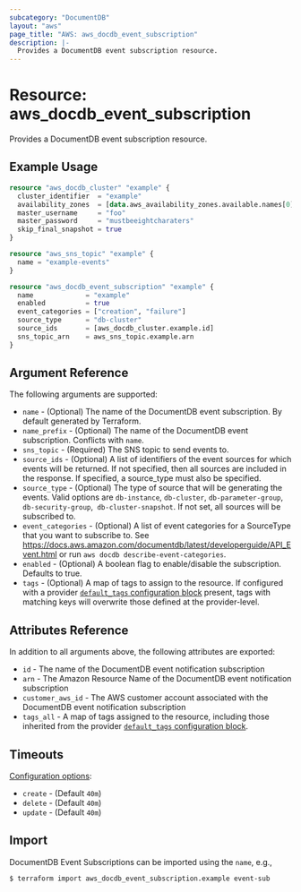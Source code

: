 ```yaml
---
subcategory: "DocumentDB"
layout: "aws"
page_title: "AWS: aws_docdb_event_subscription"
description: |-
  Provides a DocumentDB event subscription resource.
---
```


# Resource: aws_docdb_event_subscription

Provides a DocumentDB event subscription resource.

## Example Usage

```terraform
resource "aws_docdb_cluster" "example" {
  cluster_identifier  = "example"
  availability_zones  = [data.aws_availability_zones.available.names[0], data.aws_availability_zones.available.names[1], data.aws_availability_zones.available.names[2]]
  master_username     = "foo"
  master_password     = "mustbeeightcharaters"
  skip_final_snapshot = true
}

resource "aws_sns_topic" "example" {
  name = "example-events"
}

resource "aws_docdb_event_subscription" "example" {
  name             = "example"
  enabled          = true
  event_categories = ["creation", "failure"]
  source_type      = "db-cluster"
  source_ids       = [aws_docdb_cluster.example.id]
  sns_topic_arn    = aws_sns_topic.example.arn
}
```

## Argument Reference

The following arguments are supported:

* `name` - (Optional) The name of the DocumentDB event subscription. By default generated by Terraform.
* `name_prefix` - (Optional) The name of the DocumentDB event subscription. Conflicts with `name`.
* `sns_topic` - (Required) The SNS topic to send events to.
* `source_ids` - (Optional) A list of identifiers of the event sources for which events will be returned. If not specified, then all sources are included in the response. If specified, a source_type must also be specified.
* `source_type` - (Optional) The type of source that will be generating the events. Valid options are `db-instance`, `db-cluster`, `db-parameter-group`, `db-security-group`,` db-cluster-snapshot`. If not set, all sources will be subscribed to.
* `event_categories` - (Optional) A list of event categories for a SourceType that you want to subscribe to. See https://docs.aws.amazon.com/documentdb/latest/developerguide/API_Event.html or run `aws docdb describe-event-categories`.
* `enabled` - (Optional) A boolean flag to enable/disable the subscription. Defaults to true.
* `tags` - (Optional) A map of tags to assign to the resource. If configured with a provider [`default_tags` configuration block](https://registry.terraform.io/providers/hashicorp/aws/latest/docs#default_tags-configuration-block) present, tags with matching keys will overwrite those defined at the provider-level.

## Attributes Reference

In addition to all arguments above, the following attributes are exported:

* `id` - The name of the DocumentDB event notification subscription
* `arn` - The Amazon Resource Name of the DocumentDB event notification subscription
* `customer_aws_id` - The AWS customer account associated with the DocumentDB event notification subscription
* `tags_all` - A map of tags assigned to the resource, including those inherited from the provider [`default_tags` configuration block](https://registry.terraform.io/providers/hashicorp/aws/latest/docs#default_tags-configuration-block).

## Timeouts

[Configuration options](https://developer.hashicorp.com/terraform/language/resources/syntax#operation-timeouts):

- `create` - (Default `40m`)
- `delete` - (Default `40m`)
- `update` - (Default `40m`)

## Import

DocumentDB Event Subscriptions can be imported using the `name`, e.g.,

```
$ terraform import aws_docdb_event_subscription.example event-sub
```

<!-- cache-key: cdktf-0.17.0-pre.15 input-d4ce1e4409630eb3801c2ab5a1812a1a0850bc9b6027e3a8fe59f142e4ca7c3b -->